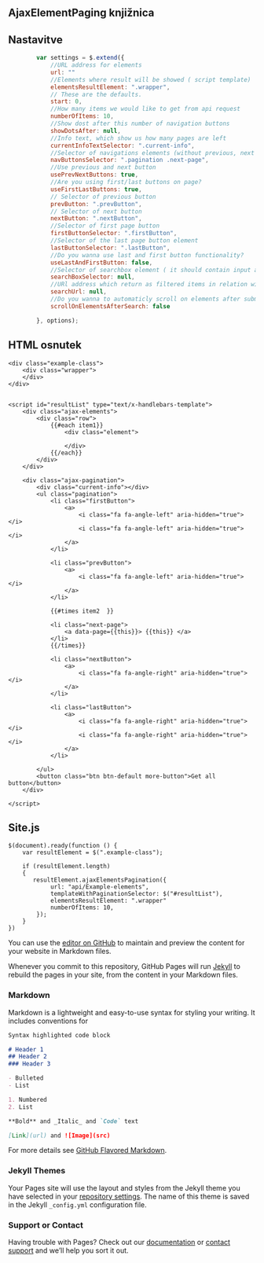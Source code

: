 ## AjaxElementPaging knjižnica

## Nastavitve

```javascript
        var settings = $.extend({
		    //URL address for elements
		    url: ""
            //Elements where result will be showed ( script template)
            elementsResultElement: ".wrapper",
            // These are the defaults.
            start: 0,
            //How many items we would like to get from api request
            numberOfItems: 10,
            //Show dost after this number of navigation buttons
            showDotsAfter: null,
            //Info text, which show us how many pages are left
            currentInfoTextSelector: ".current-info",
            //Selector of navigations elements (without previous, next ..., only numbers of pages )
            navButtonsSelector: ".pagination .next-page",
            //Use previous and next button
            usePrevNextButtons: true,
            //Are you using first/last buttons on page?
            useFirstLastButtons: true,
            // Selector of previous button
            prevButton: ".prevButton",
            // Selector of next button
            nextButton: ".nextButton",
            //Selector of first page button
            firstButtonSelector: ".firstButton",
            //Selector of the last page button element
            lastButtonSelector: ".lastButton",
            //Do you wanna use last and first button functionality?
            useLastAndFirstButton: false,
            //Selector of searchbox element ( it should contain input and span with icon)
            searchBoxSelector: null,
            //URl address which return as filtered items in relation with our query
            searchUrl: null,
            //Do you wanna to automaticly scroll on elements after submiting search string?
            scrollOnElementsAfterSearch: false

        }, options);
```


## HTML osnutek

```
<div class="example-class">
    <div class="wrapper">
    </div>
</div>


<script id="resultList" type="text/x-handlebars-template">
    <div class="ajax-elements">
        <div class="row">
            {{#each item1}}
				<div class="element">
					
				</div>
            {{/each}}
        </div>
    </div>

    <div class="ajax-pagination">
        <div class="current-info"></div>
        <ul class="pagination">
            <li class="firstButton">
                <a>
                    <i class="fa fa-angle-left" aria-hidden="true"></i>
                    <i class="fa fa-angle-left" aria-hidden="true"></i>
                </a>
            </li>

            <li class="prevButton">
                <a>
                    <i class="fa fa-angle-left" aria-hidden="true"></i>
                </a>
            </li>

            {{#times item2  }}

            <li class="next-page">
                <a data-page={{this}}> {{this}} </a>
            </li>
            {{/times}}

            <li class="nextButton">
                <a>
                    <i class="fa fa-angle-right" aria-hidden="true"></i>
                </a>
            </li>

            <li class="lastButton">
                <a>
                    <i class="fa fa-angle-right" aria-hidden="true"></i>
                    <i class="fa fa-angle-right" aria-hidden="true"></i>
                </a>
            </li>

        </ul>
        <button class="btn btn-default more-button">Get all button</button>
    </div>

</script>

```




## Site.js 

```
$(document).ready(function () {
	var resultElement = $(".example-class");

	if (resultElement.length)
    {
       resultElement.ajaxElementsPagination({
            url: "api/Example-elements",
            templateWithPaginationSelector: $("#resultList"),
            elementsResultElement: ".wrapper"
            numberOfItems: 10,
        });
    }
})

```



You can use the [editor on GitHub](https://github.com/bocman/ajaxElementsPaging/edit/master/index.md) to maintain and preview the content for your website in Markdown files.

Whenever you commit to this repository, GitHub Pages will run [Jekyll](https://jekyllrb.com/) to rebuild the pages in your site, from the content in your Markdown files.

### Markdown

Markdown is a lightweight and easy-to-use syntax for styling your writing. It includes conventions for

```markdown
Syntax highlighted code block

# Header 1
## Header 2
### Header 3

- Bulleted
- List

1. Numbered
2. List

**Bold** and _Italic_ and `Code` text

[Link](url) and ![Image](src)
```

For more details see [GitHub Flavored Markdown](https://guides.github.com/features/mastering-markdown/).

### Jekyll Themes

Your Pages site will use the layout and styles from the Jekyll theme you have selected in your [repository settings](https://github.com/bocman/ajaxElementsPaging/settings). The name of this theme is saved in the Jekyll `_config.yml` configuration file.

### Support or Contact

Having trouble with Pages? Check out our [documentation](https://help.github.com/categories/github-pages-basics/) or [contact support](https://github.com/contact) and we’ll help you sort it out.
